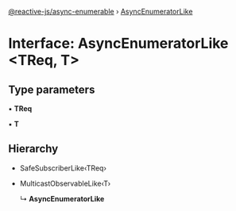 [@reactive-js/async-enumerable](../README.md) › [AsyncEnumeratorLike](asyncenumeratorlike.md)

# Interface: AsyncEnumeratorLike <**TReq, T**>

## Type parameters

▪ **TReq**

▪ **T**

## Hierarchy

* SafeSubscriberLike‹TReq›

* MulticastObservableLike‹T›

  ↳ **AsyncEnumeratorLike**

